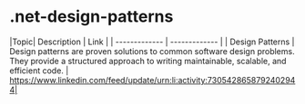 # .net-design-patterns

|Topic| Description | Link |
| ------------- | ------------- |
| Design Patterns  | Design patterns are proven solutions to common software design problems. They provide a structured approach to writing maintainable, scalable, and efficient code.  | https://www.linkedin.com/feed/update/urn:li:activity:7305428658792402944|
